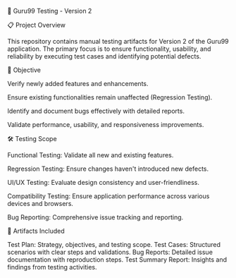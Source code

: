 🧪 Guru99 Testing - Version 2

📋 Project Overview

This repository contains manual testing artifacts for Version 2 of the Guru99 application. 
The primary focus is to ensure functionality, usability, and reliability by executing test cases and identifying potential defects.

🎯 Objective

Verify newly added features and enhancements.

Ensure existing functionalities remain unaffected (Regression Testing).

Identify and document bugs effectively with detailed reports.

Validate performance, usability, and responsiveness improvements.


🛠️ Testing Scope

Functional Testing: Validate all new and existing features.

Regression Testing: Ensure changes haven't introduced new defects.

UI/UX Testing: Evaluate design consistency and user-friendliness.

Compatibility Testing: Ensure application performance across various devices and browsers.

Bug Reporting: Comprehensive issue tracking and reporting.


📄 Artifacts Included

Test Plan: Strategy, objectives, and testing scope.
 Test Cases: Structured scenarios with clear steps and validations.
 Bug Reports: Detailed issue documentation with reproduction steps.
Test Summary Report: Insights and findings from testing activities.
